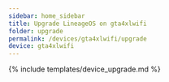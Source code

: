 ```yaml
---
sidebar: home_sidebar
title: Upgrade LineageOS on gta4xlwifi
folder: upgrade
permalink: /devices/gta4xlwifi/upgrade
device: gta4xlwifi
---
```

{% include templates/device_upgrade.md %}
